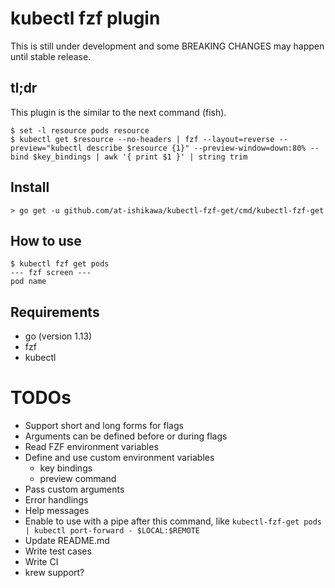 # kubectl fzf plugin

This is still under development and some BREAKING CHANGES may happen until stable release.

## tl;dr
This plugin is the similar to the next command (fish).

```fish
$ set -l resource pods resource
$ kubectl get $resource --no-headers | fzf --layout=reverse --preview="kubectl describe $resource {1}" --preview-window=down:80% --bind $key_bindings | awk '{ print $1 }' | string trim
```

## Install
```shell script
> go get -u github.com/at-ishikawa/kubectl-fzf-get/cmd/kubectl-fzf-get
```

## How to use
```
$ kubectl fzf get pods
--- fzf screen ---
pod name
```

## Requirements
* go (version 1.13)
* fzf
* kubectl


# TODOs
* Support short and long forms for flags
* Arguments can be defined before or during flags
* Read FZF environment variables
* Define and use custom environment variables
    * key bindings
    * preview command
* Pass custom arguments
* Error handlings
* Help messages
* Enable to use with a pipe after this command, like `kubectl-fzf-get pods | kubectl port-forward - $LOCAL:$REMOTE`
* Update README.md
* Write test cases
* Write CI
* krew support?
